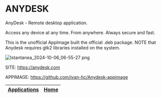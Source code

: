# ANYDESK
 
 AnyDesk - Remote desktop application.
 
 Access any device at any time. From anywhere. Always secure and fast.
 
 This is the unofficial AppImage built the official .deb package. NOTE that Anydesk requires gtk2 libraries installed on the system.

 ![Istantanea_2024-10-06_06-55-27 png](https://github.com/user-attachments/assets/00813a9d-2f3c-4d40-a885-bf47a38a2281)
 
 SITE: https://anydesk.com
 
 APPIMAGE: https://github.com/ivan-hc/Anydesk-appimage

 | [Applications](https://portable-linux-apps.github.io/apps.html) | [Home](https://portable-linux-apps.github.io)
 | --- | --- |
